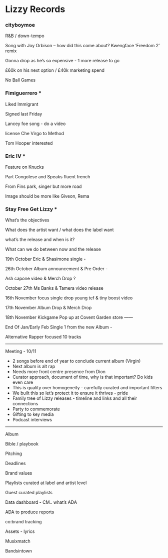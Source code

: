 # Lizzy Records

### cityboymoe

R&B / down-tempo

Song with Joy Orbison – how did this come about? Kwengface ‘Freedom 2’ remix

Gonna drop as he’s so expensive - 1 more release to go

£60k on his next option / £40k marketing spend

No Ball Games 

### Fimiguerrero *

Liked Immigrant

Signed last Friday

Lancey foe song - do a video 

license Che Virgo to Method

Tom Hooper interested

### Eric IV *

Feature on Knucks

Part Congolese and Speaks fluent french

From Fins park, singer but more road

Image should be more like Giveon, Rema

### Stay Free Get Lizzy *

What’s the objectives

What does the artist want / what does the label want

what’s the release and when is it?

What can we do between now and the release

19th October Eric & Shasimone single -

26th October Album announcement & Pre Order -

Ash capone video & Merch Drop ?

October 27th Ms Banks & Tamera video release

16th November focus single drop young tef & tiny boost video

17th November Album Drop & Merch Drop

18th November Kickgame Pop up at Covent Garden store ——

End Of Jan/Early Feb  Single 1 from the new Album -

Alternative Rapper focused 10 tracks

---

Meeting - 10/11

- 2 songs before end of year to conclude current album (Virgin)
- Next album is alt rap
- Needs more front centre presence from Dion
- Curator approach, document of time, why is that important? Do kids even care
- This is quality over homogeneity - carefully curated and important filters
- We built this so let’s protect it to ensure it thrives - pride
- Family tree of Lizzy releases - timeline and links and all their connections
- Party to commemorate
- Gifting to key media
- Podcast interviews

---

Album

Bible / playbook

Pitching

Deadlines

Brand values

Playlists curated at label and artist level

Guest curated playlists

Data dashboard - CM.. what’s ADA

ADA to produce reports

co:brand tracking

Assets - lyrics

Musixmatch

Bandsintown